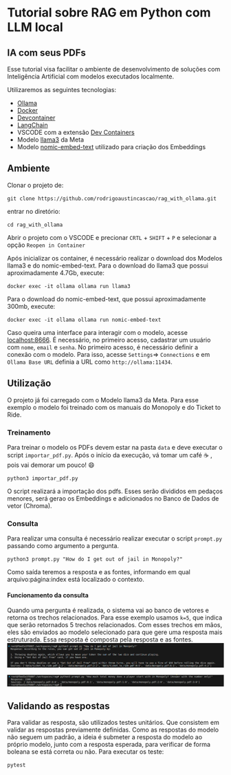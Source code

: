 # Tutorial sobre RAG em Python com LLM local
## IA com seus PDFs

Esse tutorial visa facilitar o ambiente de desenvolvimento de soluções com Inteligência Artificial com modelos executados localmente.

Utilizaremos as seguintes tecnologias:
- [Ollama](https://ollama.com/)
- [Docker](https://code.visualstudio.com/docs/devcontainers/containers)
- [Devcontainer](https://code.visualstudio.com/docs/devcontainers/containers)
- [LangChain](https://www.langchain.com/)
- VSCODE com a extensão [Dev Containers](https://marketplace.visualstudio.com/items?itemName=ms-vscode-remote.remote-containers)
- Modelo [llama3](https://llama.meta.com/llama3/) da Meta
- Modelo [nomic-embed-text](https://docs.nomic.ai/reference/endpoints/nomic-embed-text#:~:text=Nomic%20Text%20Embeddings%20allow%20you,and%20use%20them%20in%20Python.) utilizado para criação dos Embeddings


## Ambiente

Clonar o projeto de:
```
git clone https://github.com/rodrigoaustincascao/rag_with_ollama.git
```
entrar no diretório:
```
cd rag_with_ollama
```
Abrir o projeto com o VSCODE e precionar `CRTL` + `SHIFT` + `P` e selecionar a opção `Reopen in Container`

Após inicializar os container, é necessário realizar o download dos Modelos llama3 e do nomic-embed-text. 
Para o download do llama3 que possui aproximadamente 4.7Gb, execute:
```
docker exec -it ollama ollama run llama3
```
Para o download do nomic-embed-text, que possui aproximadamente 300mb, execute:
```
docker exec -it ollama ollama run nomic-embed-text
```

Caso queira uma interface para interagir com o modelo, acesse [localhost:8666](localhost:8666). É necessário, no primeiro acesso, cadastrar um usuário com `nome`, `email` e `senha`.
No primeiro acesso, é necessário definir a conexão com o modelo. Para isso, acesse `Settings`=> `Connections` e em `Ollama Base URL` definia a URL como `http://ollama:11434`.




## Utilização
O projeto já foi carregado com o Modelo llama3 da Meta. Para esse exemplo o modelo foi treinado com os manuais do Monopoly e do Ticket to Ride.

### Treinamento
Para treinar o modelo os PDFs devem estar na pasta `data` e deve executar o script `importar_pdf.py`. Após o início da execução, vá tomar um café :coffee: , pois vai demorar um pouco! :smile:
```
python3 importar_pdf.py
```
O script realizará a importação dos pdfs. Esses serão divididos em pedaços menores, será gerao os Embeddings e adicionados no Banco de Dados de vetor (Chroma). 

### Consulta
Para realizar uma consulta é necessário realizar executar o script `prompt.py` passando como argumento a pergunta.

```
python3 prompt.py "How do I get out of jail in Monopoly?"
```
Como saída teremos a resposta e as fontes, informando em qual arquivo:página:index está localizado o contexto.

#### Funcionamento da consulta
Quando uma pergunta é realizada, o sistema vai ao banco de vetores e retorna os trechos relacionados. Para esse exemplo usamos `k=5`, que indica que serão retornados 5 trechos relacionados. Com esses trechos em mãos, eles são enviados ao modelo selecionado para que gere uma resposta mais estruturada. Essa resposta é composta pela resposta e as fontes.
![alt text](images/image.png)

![alt text](images/image02.png)


## Validando as respostas
Para validar as resposta, são utilizados testes unitários. Que consistem em validar as respostas previamente definidas.
Como as respostas do modelo não seguem um padrão, a ideia é submeter a resposta do modelo ao próprio modelo, junto com a resposta esperada, para verificar de forma boleana se está correta ou não.
Para executar os teste:
```
pytest
```
